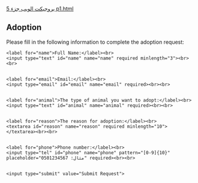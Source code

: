 [بروجيكت الويب جزء 5 p1.html](https://github.com/user-attachments/files/23128637/5.p1.html)
<!DOCTYPE html>
<html lang="en">
<head>
  <meta charset="UTF-8">
  <title>Adoption Model</title>
</head>
<body>

  <h2>Adoption</h2>
  <p>Please fill in the following information to complete the adoption request:</p>

  <form id="adoptForm">
  
    <label for="name">Full Name:</label><br>
    <input type="text" id="name" name="name" required minlength="3"><br><br>

    
    <label for="email">Email:</label><br>
    <input type="email" id="email" name="email" required><br><br>

    
    <label for="animal">The type of animal you want to adopt:</label><br>
    <input type="text" id="animal" name="animal" required><br><br>

 
    <label for="reason">The reason for adoption:</label><br>
    <textarea id="reason" name="reason" required minlength="10"></textarea><br><br>

    
    <label for="phone">Phone number:</label><br>
    <input type="tel" id="phone" name="phone" pattern="[0-9]{10}" placeholder="مثال: 0501234567" required><br><br>

   
    <input type="submit" value="Submit Request">
  </form>

 
  <p id="successMessage" style="display:none; color:green;">
    ✅ The adoption request has been sent successfully! Thank you for contacting us. ❤️
  </p>

  <script>
    const form = document.getElementById("adoptForm");
    const success = document.getElementById("successMessage");

    form.addEventListener("submit", function(event) {
      event.preventDefault(); 
      success.style.display = "block"; 
      form.reset(); 
    });
  </script>

</body>
</html>
